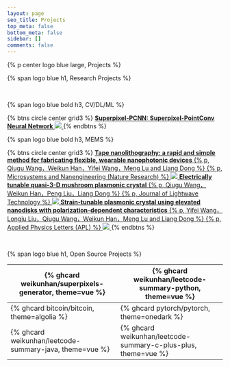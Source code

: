 ```yaml
---
layout: page
seo_title: Projects
top_meta: false
bottom_meta: false
sidebar: []
comments: false
---
```


{% p center logo blue large, Projects %}

{% span logo blue h1, Research Projects %}

<br/>

{% span logo blue bold h3, CV/DL/ML %}

{% btns circle center grid3 %}
<a href=''>
  <b>Superpixel-PCNN: Superpixel-PointConv Neural Network</b>
  <img src='/images/projects/paper_4.png'>
</a>
{% endbtns %}

{% span logo blue bold h3, MEMS %}

{% btns circle center grid3 %}
<a href='https://www.nature.com/articles/s41378-018-0031-4'>
  <b>Tape nanolithography: a rapid and simple method for fabricating flexible, wearable nanophotonic devices</b>
  {% p, Qiugu Wang，Weikun Han，Yifei Wang，Meng Lu and Liang Dong %}
  {% p, Microsystems and Nanengineering (Nature Research) %}
  <img src='/images/projects/paper_1.png'>
</a>
<a href='https://ieeexplore.ieee.org/document/7400924'>
  <b>Electrically tunable quasi-3-D mushroom plasmonic crystal</b>
  {% p, Qiugu Wang，Weikun Han，Peng Liu，Liang Dong %}
  {% p, Journal of Lightwave Technology %}
  <img src='/images/projects/paper_2.png'>
</a>
<a href='https://aip.scitation.org/doi/10.1063/1.4942454'>
  <b>Strain-tunable plasmonic crystal using elevated nanodisks with polarization-dependent characteristics</b>
  {% p, Yifei Wang，Longju Liu，Qiugu Wang，Weikun Han，Meng Lu and Liang Dong %}
  {% p, Applied Physics Letters (APL) %}
  <img src='/images/projects/paper_3.png'>
</a>
{% endbtns %}

<br/>

{% span logo blue h1, Open Source Projects %}

<center>

| {% ghcard weikunhan/superpixels-generator, theme=vue %} | {% ghcard weikunhan/leetcode-summary-python, theme=vue %} |
| - | - |
| {% ghcard bitcoin/bitcoin, theme=algolia %} | {% ghcard pytorch/pytorch, theme=onedark %} |
| {% ghcard weikunhan/leetcode-summary-java, theme=vue %} | {% ghcard weikunhan/leetcode-summary-c-plus-plus, theme=vue %} |

</center>